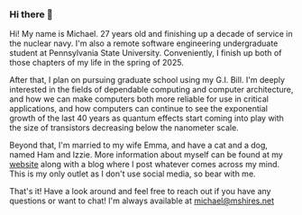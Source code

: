 ### Hi there 👋

Hi! My name is Michael. 27 years old and finishing up a decade of service in the nuclear navy. I'm also a remote software engineering undergraduate student at Pennsylvania State University. Conveniently, I finish up both of those chapters of my life in the spring of 2025.

After that, I plan on pursuing graduate school using my G.I. Bill. I'm deeply interested in the fields of dependable computing and computer architecture, and how we can make computers both more reliable for use in critical applications, and how computers can continue to see the exponential growth of the last 40 years as quantum effects start coming into play with the size of transistors decreasing below the nanometer scale.

Beyond that, I'm married to my wife Emma, and have a cat and a dog, named Ham and Izzie. More information about myself can be found at my [website](https://www.mshires.net) along with a blog where I post whatever comes across my mind. This is my only outlet as I don't use social media, so bear with me.

That's it! Have a look around and feel free to reach out if you have any questions or want to chat! I'm always available at michael@mshires.net
<!--
**MichaelShires/MichaelShires** is a ✨ _special_ ✨ repository because its `README.md` (this file) appears on your GitHub profile.

Here are some ideas to get you started:

- 🔭 I’m currently working on ...
- 🌱 I’m currently learning ...
- 👯 I’m looking to collaborate on ...
- 🤔 I’m looking for help with ...
- 💬 Ask me about ...
- 📫 How to reach me: ...
- 😄 Pronouns: ...
- ⚡ Fun fact: ...
-->
